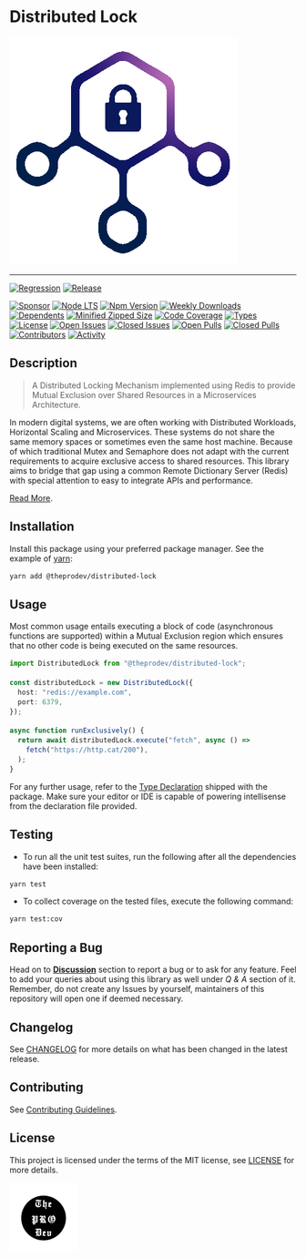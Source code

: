 # Distributed Lock

[![Distributed Lock Icon](.github/assets/distributed-lock-original.png)](https://github.com/0xTheProDev/distributed-lock)

---

[![Regression](https://github.com/0xTheProDev/distributed-lock/actions/workflows/regression.yml/badge.svg?style=for-the-badge)](https://github.com/0xTheProDev/distributed-lock/actions/workflows/regression.yml)
[![Release](https://github.com/0xTheProDev/distributed-lock/actions/workflows/release.yml/badge.svg?style=for-the-badge)](https://github.com/0xTheProDev/distributed-lock/actions/workflows/release.yml)

[![Sponsor](https://img.shields.io/badge/sponsor-30363D?style=for-the-badge&logo=GitHub-Sponsors&logoColor=#white)](https://github.com/sponsors/0xTheProDev)
[![Node LTS](https://img.shields.io/node/v-lts/@theprodev/distributed-lock?style=for-the-badge)](https://nodejs.org)
[![Npm Version](https://img.shields.io/npm/v/@theprodev/distributed-lock?style=for-the-badge)](https://www.npmjs.com/package/@theprodev/distributed-lock)
[![Weekly Downloads](https://img.shields.io/npm/dw/@theprodev/distributed-lock?style=for-the-badge)](https://www.npmjs.com/package/@theprodev/distributed-lock)
[![Dependents](https://img.shields.io/librariesio/dependents/npm/@theprodev/distributed-lock?style=for-the-badge)](https://www.npmjs.com/package/@theprodev/distributed-lock)
[![Minified Zipped Size](https://img.shields.io/bundlephobia/minzip/@theprodev/distributed-lock?style=for-the-badge)](https://www.npmjs.com/package/@theprodev/distributed-lock)
[![Code Coverage](https://img.shields.io/codecov/c/github/0xtheprodev/distributed-lock?style=for-the-badge&token=Y2LTY0MA2U)](https://codecov.io/github/0xTheProDev/distributed-lock)
[![Types](https://img.shields.io/npm/types/@theprodev/distributed-lock?style=for-the-badge)](https://www.npmjs.com/package/@theprodev/distributed-lock)
[![License](https://img.shields.io/github/license/0xTheProDev/distributed-lock?style=for-the-badge&label=licens)](https://github.com/0xTheProDev/distributed-lock/blob/main/LICENSE)
[![Open Issues](https://img.shields.io/github/issues-raw/0xTheProDev/distributed-lock?style=for-the-badge)](https://github.com/0xTheProDev/distributed-lock/issues)
[![Closed Issues](https://img.shields.io/github/issues-closed-raw/0xTheProDev/distributed-lock?style=for-the-badge)](https://github.com/0xTheProDev/distributed-lock/issues?q=is%3Aissue+is%3Aclosed)
[![Open Pulls](https://img.shields.io/github/issues-pr-raw/0xTheProDev/distributed-lock?style=for-the-badge)](https://github.com/0xTheProDev/distributed-lock/pulls)
[![Closed Pulls](https://img.shields.io/github/issues-pr-closed-raw/0xTheProDev/distributed-lock?style=for-the-badge)](https://github.com/0xTheProDev/distributed-lock/pulls?q=is%3Apr+is%3Aclosed)
[![Contributors](https://img.shields.io/github/contributors/0xTheProDev/distributed-lock?style=for-the-badge)](https://github.com/0xTheProDev/distributed-lock/graphs/contributors)
[![Activity](https://img.shields.io/github/last-commit/0xTheProDev/distributed-lock?style=for-the-badge&label=most%20recent%20activity)](https://github.com/0xTheProDev/distributed-lock/pulse)

## Description

> A Distributed Locking Mechanism implemented using Redis to provide Mutual Exclusion over Shared Resources in a Microservices Architecture.

In modern digital systems, we are often working with Distributed Workloads, Horizontal Scaling and Microservices. These systems do not share the same memory spaces or sometimes even the same host machine. Because of which traditional Mutex and Semaphore does not adapt with the current requirements to acquire exclusive access to shared resources. This library aims to bridge that gap using a common Remote Dictionary Server (Redis) with special attention to easy to integrate APIs and performance.

[Read More](https://martin.kleppmann.com/2016/02/08/how-to-do-distributed-locking.html).

## Installation

Install this package using your preferred package manager. See the example of [yarn](https://yarnpkg.com):

```sh
yarn add @theprodev/distributed-lock
```

## Usage

Most common usage entails executing a block of code (asynchronous functions are supported) within a Mutual Exclusion region which ensures that no other code is being executed on the same resources.

```ts
import DistributedLock from "@theprodev/distributed-lock";

const distributedLock = new DistributedLock({
  host: "redis://example.com",
  port: 6379,
});

async function runExclusively() {
  return await distributedLock.execute("fetch", async () =>
    fetch("https://http.cat/200"),
  );
}
```

For any further usage, refer to the [Type Declaration](https://www.typescriptlang.org/docs/handbook/declaration-files/introduction.html) shipped with the package. Make sure your editor or IDE is capable of powering intellisense from the declaration file provided.

## Testing

- To run all the unit test suites, run the following after all the dependencies have been installed:

```sh
yarn test
```

- To collect coverage on the tested files, execute the following command:

```sh
yarn test:cov
```

## Reporting a Bug

Head on to [**Discussion**](https://github.com/0xTheProDev/distributed-lock/discussions) section to report a bug or to ask for any feature. Feel to add your queries about using this library as well under _Q & A_ section of it. Remember, do not create any Issues by yourself, maintainers of this repository will open one if deemed necessary.

## Changelog

See [CHANGELOG](https://github.com/0xTheProDev/distributed-lock/blob/main/CHANGELOG.md) for more details on what has been changed in the latest release.

## Contributing

See [Contributing Guidelines](https://github.com/0xTheProDev/distributed-lock/blob/main/.github/CONTRIBUTING.md).

## License

This project is licensed under the terms of the MIT license, see [LICENSE](https://github.com/0xTheProDev/distributed-lock/blob/main/LICENSE) for more details.

<a href="https://github.com/0xTheProDev">
  <img src=".github/assets/the-pro-dev-original.png" alt="The Pro Dev" height="120" width="120"/>
</a>
